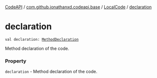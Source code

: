 [CodeAPI](../../index.md) / [com.github.jonathanxd.codeapi.base](../index.md) / [LocalCode](index.md) / [declaration](.)

# declaration

`val declaration: `[`MethodDeclaration`](../-method-declaration/index.md)

Method declaration of the code.

### Property

`declaration` - Method declaration of the code.